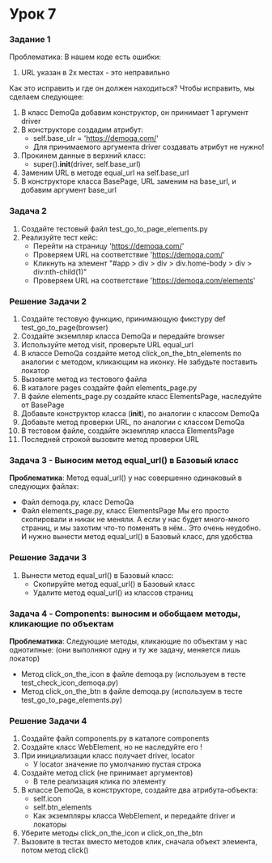 # Урок 7
### Задание 1
Проблематика: В нашем коде есть ошибки:
1. URL указан в 2х местах - это неправильно

Как это исправить и где он должен находиться?
Чтобы исправить, мы сделаем следующее:
1. В класс DemoQa добавим конструктор, он принимает 1 аргумент driver
2. В конструкторе создадим атрибут:
   - self.base_ulr = 'https://demoqa.com/'
   - Для принимаемого аргумента driver создавать атрибут не нужно!
3. Прокинем данные в верхний класс:
   - super().__init__(driver, self.base_url)
4. Заменим URL в методе equal_url на self.base_url
5. В конструкторе класса BasePage, URL заменим на base_url, и добавим аргумент base_url


### Задача 2
1. Создайте тестовый файл test_go_to_page_elements.py
2. Реализуйте тест кейс:
   - Перейти на страницу 'https://demoqa.com/'
   - Проверяем URL на соответствие 'https://demoqa.com/'
   - Кликнуть на элемент "#app > div > div > div.home-body > div > div:nth-child(1)"
   - Проверяем URL на соответствие 'https://demoqa.com/elements'

### Решение Задачи 2
1. Создайте тестовую функцию, принимающую фикстуру def test_go_to_page(browser)
2. Создайте экземпляр класса DemoQa и передайте browser
3. Используйте метод visit, проверьте URL equal_url
4. В классе DemoQa создайте метод click_on_the_btn_elements по аналогии с методом, кликающим на иконку. Не забудьте поставить локатор
5. Вызовите метод из тестового файла
6. В каталоге pages создайте файл elements_page.py
7. В файле elements_page.py создайте класс ElementsPage, наследуйте от BasePage
8. Добавьте конструктор класса (__init__), по аналогии с классом DemoQa
9. Добавьте метод проверки URL, по аналогии с классом DemoQa
10. В тестовом файле, создайте экземпляр класса ElementsPage
11. Последней строкой вызовите метод проверки URL


### Задача 3 - Выносим метод equal_url() в Базовый класс
**Проблематика**: 
Метод equal_url() у нас совершенно одинаковый в следующих файлах:
   - Файл demoqa.py, класс DemoQa
   - Файл elements_page.py, класс ElementsPage
Мы его просто скопировали и никак не меняли. А если у нас будет много-много страниц, и мы захотим что-то поменять в нём..
Это очень неудобно. И нужно вынести метод equal_url() в Базовый класс, для удобства

### Решение Задачи 3
1. Вынести метод equal_url() в Базовый класс:
   - Скопируйте метод equal_url() в Базовый класс
   - Удалите метод equal_url() из классов страниц

### Задача 4 - Components: выносим и обобщаем методы, кликающие по объектам
**Проблематика**:
Следующие методы, кликающие по объектам у нас однотипные:
(они выполняют одну и ту же задачу, меняется лишь локатор)
- Метод click_on_the_icon в файле demoqa.py (используем в тесте test_check_icon_demoqa.py)
- Метод click_on_the_btn в файле demoqa.py (используем в тесте test_go_to_page_elements.py)

### Решение Задачи 4
1. Создайте файл components.py в каталоге components
2. Создайте класс WebElement, но не наследуйте его !
3. При инициализации класс получает driver, locator
   - У locator значение по умолчанию пустая строка
4. Создайте метод click (не принимает аргументов)
   - В теле реализация клика по элементу
5. В классе DemoQa, в конструкторе, создайте два атрибута-объекта:
   - self.icon
   - self.btn_elements
   - Как экземпляры класса WebElement, и передайте driver и локаторы
6. Уберите методы click_on_the_icon и click_on_the_btn
7. Вызовите в тестах вместо методов клик, сначала объект элемента, потом метод click()